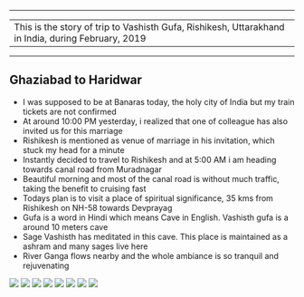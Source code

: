 
---

| |
| :--- |
| This is the story of trip to Vashisth Gufa, Rishikesh, Uttarakhand in India, during February, 2019 |

---

##  Ghaziabad to Haridwar
*	I was supposed to be at Banaras today, the holy city of India but my train tickets are not confirmed
*	At around 10:00 PM yesterday, i realized that one of colleague has also invited us for this marriage
*	Rishikesh is mentioned as venue of marriage in his invitation, which stuck my head for a minute
*	Instantly decided to travel to Rishikesh and at 5:00 AM i am heading towards canal road from Muradnagar
*	Beautiful morning and most of the canal road is without much traffic, taking the benefit to cruising fast
*	Todays plan is to visit a place of spiritual significance, 35 kms from Rishikesh on NH-58 towards Devprayag
*	Gufa is a word in Hindi which means Cave in English. Vashisth gufa is a around 10 meters cave
*	Sage Vashisth has meditated in  this cave. This place is maintained as a ashram and many sages live here
*	River Ganga flows nearby and the whole ambiance is so tranquil and rejuvenating

![](https://github.com/inbravo/travel/raw/master/february-2019/images/IMG_20190209_152248.jpg)
![](https://github.com/inbravo/travel/raw/master/february-2019/images/IMG_20190209_152253.jpg)
![](https://github.com/inbravo/travel/raw/master/february-2019/images/IMG_20190209_152303.jpg)
![](https://github.com/inbravo/travel/raw/master/february-2019/images/IMG_20190209_154727.jpg)
![](https://github.com/inbravo/travel/raw/master/february-2019/images/IMG_20190209_154808.jpg)
![](https://github.com/inbravo/travel/raw/master/february-2019/images/IMG_20190209_163542.jpg)
![](https://github.com/inbravo/travel/raw/master/february-2019/images/IMG_20190209_181216.jpg)
![](https://github.com/inbravo/travel/raw/master/february-2019/images/IMG_20190209_185314.jpg)

